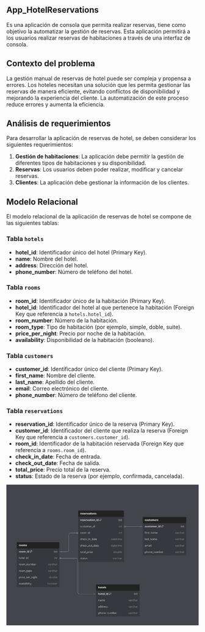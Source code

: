 
## App_HotelReservations
Es una aplicación de consola que permita realizar reservas, tiene como objetivo la automatizar la gestión de reservas. Esta aplicación permitirá a los usuarios realizar reservas de habitaciones a través de una interfaz de consola.

## Contexto del problema
La gestión manual de reservas de hotel puede ser compleja y propensa a errores. Los hoteles necesitan una solución que les permita gestionar las reservas de manera eficiente, evitando conflictos de disponibilidad y mejorando la experiencia del cliente. La automatización de este proceso reduce errores y aumenta la eficiencia.


## Análisis de requerimientos
Para desarrollar la aplicación de reservas de hotel, se deben considerar los siguientes requerimientos:

1. **Gestión de habitaciones**: La aplicación debe permitir la gestión de diferentes tipos de habitaciones y su disponibilidad.
2. **Reservas**: Los usuarios deben poder realizar, modificar y cancelar reservas.
3. **Clientes**: La aplicación debe gestionar la información de los clientes.


## Modelo Relacional
El modelo relacional de la aplicación de reservas de hotel se compone de las siguientes tablas:

### Tabla `hotels`
- **hotel_id**: Identificador único del hotel (Primary Key).
- **name**: Nombre del hotel.
- **address**: Dirección del hotel.
- **phone_number**: Número de teléfono del hotel.

### Tabla `rooms`
- **room_id**: Identificador único de la habitación (Primary Key).
- **hotel_id**: Identificador del hotel al que pertenece la habitación (Foreign Key que referencia a `hotels.hotel_id`).
- **room_number**: Número de la habitación.
- **room_type**: Tipo de habitación (por ejemplo, simple, doble, suite).
- **price_per_night**: Precio por noche de la habitación.
- **availability**: Disponibilidad de la habitación (booleano).

### Tabla `customers`
- **customer_id**: Identificador único del cliente (Primary Key).
- **first_name**: Nombre del cliente.
- **last_name**: Apellido del cliente.
- **email**: Correo electrónico del cliente.
- **phone_number**: Número de teléfono del cliente.

### Tabla `reservations`
- **reservation_id**: Identificador único de la reserva (Primary Key).
- **customer_id**: Identificador del cliente que realiza la reserva (Foreign Key que referencia a `customers.customer_id`).
- **room_id**: Identificador de la habitación reservada (Foreign Key que referencia a `rooms.room_id`).
- **check_in_date**: Fecha de entrada.
- **check_out_date**: Fecha de salida.
- **total_price**: Precio total de la reserva.
- **status**: Estado de la reserva (por ejemplo, confirmada, cancelada).

![Diagrama ER](./img/Diagrama-Entidad-Relacion.png)